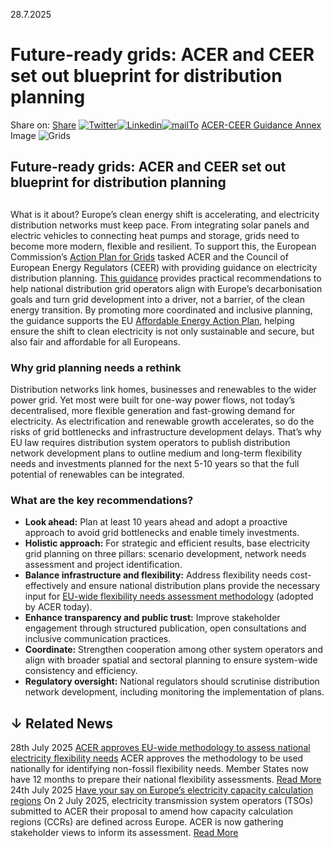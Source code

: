 28.7.2025
# Future-ready grids: ACER and CEER set out blueprint for distribution planning
Share on: [Share](https://www.addtoany.com/share#url=https%3A%2F%2Fwww.acer.europa.eu%2Fnews%2Ffuture-ready-grids-acer-and-ceer-set-out-blueprint-distribution-planning&title=Future-ready%20grids%3A%20ACER%20and%20CEER%20set%20out%20blueprint%20for%20distribution%20planning)
[![Twitter](https://www.acer.europa.eu/sites/default/files/bluesky.svg)](https://www.acer.europa.eu/#bluesky)[![Linkedin](https://www.acer.europa.eu/sites/default/files/linkedin.svg)](https://www.acer.europa.eu/#linkedin)[![mailTo](https://www.acer.europa.eu/sites/default/files/copy-url.png)](https://www.acer.europa.eu/#copy_link)
[ACER-CEER Guidance ](https://www.acer.europa.eu/sites/default/files/documents/Publications/ACER-CEER-electricity-distribution-network-planning-guidance-2025.pdf)
[Annex ](https://www.acer.europa.eu/sites/default/files/documents/Publications_annex/ACER-CEER-electricity-distribution-network-planning-guidance-2025-Annex.pdf)
Image
![Grids](https://www.acer.europa.eu/sites/default/files/styles/main_images_news_and_pages_little_/public/2025-07/Guidance1_0.jpg?itok=eswAy6M_)
## Future-ready grids: ACER and CEER set out blueprint for distribution planning
## 
What is it about?
Europe’s clean energy shift is accelerating, and electricity distribution networks must keep pace. From integrating solar panels and electric vehicles to connecting heat pumps and storage, grids need to become more modern, flexible and resilient. To support this, the European Commission’s [Action Plan for Grids](https://ec.europa.eu/commission/presscorner/detail/en/ip_23_6044) tasked ACER and the Council of European Energy Regulators (CEER) with providing guidance on electricity distribution planning. 
[This guidance](https://www.acer.europa.eu/sites/default/files/documents/Publications/ACER-CEER-electricity-distribution-network-planning-guidance-2025.pdf) provides practical recommendations to help national distribution grid operators align with Europe’s decarbonisation goals and turn grid development into a driver, not a barrier, of the clean energy transition. By promoting more coordinated and inclusive planning, the guidance supports the EU [Affordable Energy Action Plan](https://energy.ec.europa.eu/publications/action-plan-affordable-energy-unlocking-true-value-our-energy-union-secure-affordable-efficient-and_en), helping ensure the shift to clean electricity is not only sustainable and secure, but also fair and affordable for all Europeans.
### **Why grid planning needs a rethink**
Distribution networks link homes, businesses and renewables to the wider power grid. Yet most were built for one-way power flows, not today’s decentralised, more flexible generation and fast-growing demand for electricity.
As electrification and renewable growth accelerates, so do the risks of grid bottlenecks and infrastructure development delays. That’s why EU law requires distribution system operators to publish distribution network development plans to outline medium and long-term flexibility needs and investments planned for the next 5-10 years so that the full potential of renewables can be integrated. 
### **What are the key recommendations?**
  * **Look ahead:** Plan at least 10 years ahead and adopt a proactive approach to avoid grid bottlenecks and enable timely investments.
  * **Holistic approach:** For strategic and efficient results, base electricity grid planning on three pillars: scenario development, network needs assessment and project identification.
  * **Balance infrastructure and flexibility:** Address flexibility needs cost-effectively and ensure national distribution plans provide the necessary input for [EU-wide flexibility needs assessment methodology](https://www.acer.europa.eu/sites/default/files/documents/Individual%20Decisions_annex/ACER-Decision-05-2025-FNAM-Annex-I.pdf) (adopted by ACER today).
  * **Enhance transparency and public trust:** Improve stakeholder engagement through structured publication, open consultations and inclusive communication practices.
  * **Coordinate:** Strengthen cooperation among other system operators and align with broader spatial and sectoral planning to ensure system-wide consistency and efficiency.
  * **Regulatory oversight:** National regulators should scrutinise distribution network development, including monitoring the implementation of plans. 


## ↓ Related News
28th July 2025 
[ACER approves EU-wide methodology to assess national electricity flexibility needs](https://www.acer.europa.eu/news/acer-approves-eu-wide-methodology-assess-national-electricity-flexibility-needs)
ACER approves the methodology to be used nationally for identifying non-fossil flexibility needs. Member States now have 12 months to prepare their national flexibility assessments. 
[Read More](https://www.acer.europa.eu/news/acer-approves-eu-wide-methodology-assess-national-electricity-flexibility-needs)
24th July 2025 
[Have your say on Europe’s electricity capacity calculation regions](https://www.acer.europa.eu/news/have-your-say-europes-electricity-capacity-calculation-regions)
On 2 July 2025, electricity transmission system operators (TSOs) submitted to ACER their proposal to amend how capacity calculation regions (CCRs) are defined across Europe. ACER is now gathering stakeholder views to inform its assessment. 
[Read More](https://www.acer.europa.eu/news/have-your-say-europes-electricity-capacity-calculation-regions)
[](https://www.acer.europa.eu/news/future-ready-grids-acer-and-ceer-set-out-blueprint-distribution-planning)
